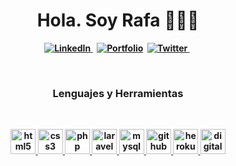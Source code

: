 <p>
  <h1 align="center"><b>Hola. Soy Rafa 👨🏽‍💻</h1>
</p>
<p align="center">
  <a href="https://www.linkedin.com/in/rafael-a-ortega-valderrama-ab7a1aa8/">
    <img src="https://img.shields.io/twitter/url?label=LinkedIn&logo=linkedin&style=social&url=https%3A%2F%2Fwww.linkedin.com%2Fin%2Frafael-a-ortega-valderrama-ab7a1aa8%2F" alt="LinkedIn" />
  </a>&nbsp;
  <a href="http://rafaelortegaweb.es"><img src="https://img.shields.io/badge/-Portafolio-green" alt="Portfolio" /></a>&nbsp;
  <a href="https://twitter.com/raortega8906"><img src="https://img.shields.io/twitter/url?label=Tweet&style=social&url=https%3A%2F%2Ftwitter.com%2Fraortega8906l"       alt="Twitter" />
  </a>&nbsp;
</p>

<br />
<p>
<h3 align="center"> Lenguajes y Herramientas</h3>
</p>
<br />
<p align="center">
  <a href="#">
    <img src="https://cdn.jsdelivr.net/gh/devicons/devicon/icons/html5/html5-original.svg" alt="html5" width="40" height="40"/>
  </a>
  <a href="#">
    <img src="https://cdn.jsdelivr.net/gh/devicons/devicon/icons/css3/css3-original.svg" alt="css3" width="40" height="40"/>
  </a>
  <a href="#">
    <img src="https://cdn.jsdelivr.net/gh/devicons/devicon/icons/php/php-original.svg" alt="php" width="40" height="40"/>
  </a>
  <a href="#">
    <img src="https://cdn.jsdelivr.net/gh/devicons/devicon/icons/laravel/laravel-plain.svg" alt="laravel" width="40" height="40"/>
  </a>
  <a href="#">
    <img src="https://cdn.jsdelivr.net/gh/devicons/devicon/icons/mysql/mysql-original.svg" alt="mysql" width="40" height="40"/>
  </a>
  <a href="#">
    <img src="https://github.com/YuriDevAT/YuriDevAT/blob/main/github_.png" alt="github" width="40" height="40"/>
  </a>
  <a href="#">
    <img src="https://cdn.jsdelivr.net/gh/devicons/devicon/icons/heroku/heroku-original.svg" alt="heroku" width="40" height="40"/>
  </a>
  <a href="#">
    <img src="https://cdn.jsdelivr.net/gh/devicons/devicon/icons/digitalocean/digitalocean-original.svg" alt="digitaloceann" width="40" height="40"/>
  </a>
</p>

<!--
### Hola 👋🏽, soy Rafa 👨🏽‍💻

![Twitter URL](https://img.shields.io/twitter/url?logo=Twitter&style=social&url=https://twitter.com/raortega8906)

**raortega8906/raortega8906** is a ✨ _special_ ✨ repository because its `README.md` (this file) appears on your GitHub profile.

Here are some ideas to get you started:

- 🔭 I’m currently working on ...
- 🌱 I’m currently learning ...
- 👯 I’m looking to collaborate on ...
- 🤔 I’m looking for help with ...
- 💬 Ask me about ...
- 📫 How to reach me: ...
- 😄 Pronouns: ...
- ⚡ Fun fact: ...
-->
